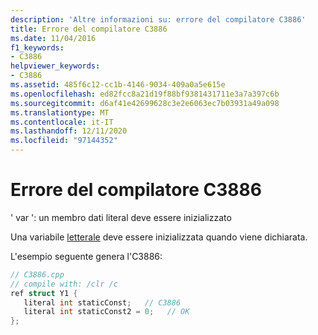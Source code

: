 ```yaml
---
description: 'Altre informazioni su: errore del compilatore C3886'
title: Errore del compilatore C3886
ms.date: 11/04/2016
f1_keywords:
- C3886
helpviewer_keywords:
- C3886
ms.assetid: 485f6c12-cc1b-4146-9034-409a0a5e615e
ms.openlocfilehash: ed82fcc8a21d19f88bf9381431711e3a7a397c6b
ms.sourcegitcommit: d6af41e42699628c3e2e6063ec7b03931a49a098
ms.translationtype: MT
ms.contentlocale: it-IT
ms.lasthandoff: 12/11/2020
ms.locfileid: "97144352"
---
```

# <a name="compiler-error-c3886"></a>Errore del compilatore C3886

' var ': un membro dati literal deve essere inizializzato

Una variabile [letterale](../../extensions/literal-cpp-component-extensions.md) deve essere inizializzata quando viene dichiarata.

L'esempio seguente genera l'C3886:

```cpp
// C3886.cpp
// compile with: /clr /c
ref struct Y1 {
   literal int staticConst;   // C3886
   literal int staticConst2 = 0;   // OK
};
```
